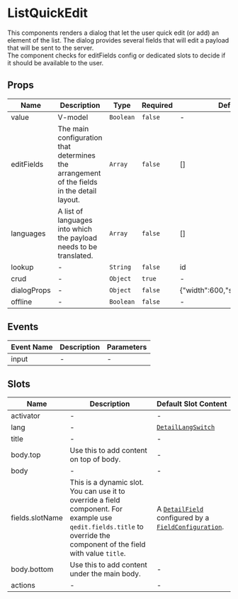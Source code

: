 # ListQuickEdit

This components renders a dialog that let the user quick edit (or add) an element of the list. The dialog provides several fields that will edit a payload that will be sent to the server. <br> The component checks for editFields config or dedicated slots to decide if it should be available to the user.

## Props

<!-- @vuese:ListQuickEdit:props:start -->

|Name|Description|Type|Required|Default|
|---|---|---|---|---|
|value|V-model|`Boolean`|`false`|-|
|editFields|The main configuration that determines the arrangement of the fields in the detail layout.|`Array`|`false`|[]|
|languages|A list of languages into which the payload needs to be translated.|`Array`|`false`|[]|
|lookup|-|`String`|`false`|id|
|crud|-|`Object`|`true`|-|
|dialogProps|-|`Object`|`false`|{"width":600,"scrollable":true}|
|offline|-|`Boolean`|`false`|-|

<!-- @vuese:ListQuickEdit:props:end -->


## Events

<!-- @vuese:ListQuickEdit:events:start -->

|Event Name|Description|Parameters|
|---|---|---|
|input|-|-|

<!-- @vuese:ListQuickEdit:events:end -->


## Slots

<!-- @vuese:ListQuickEdit:slots:start -->

|Name|Description|Default Slot Content|
|---|---|---|
|activator|-|-|
|lang|-|[`DetailLangSwitch`](/components/detail/DetailLangSwitch/)|
|title|-|-|
|body.top|Use this to add content on top of body.|-|
|body|-|-|
|fields.slotName|This is a dynamic slot. You can use it to override a field component. For example use `qedit.fields.title` to override the component of the field with value `title`.|A [`DetailField`](/components/detail/DetailField/) configured by a [`FieldConfiguration`](#fieldconfiguration).|
|body.bottom|Use this to add content under the main body.|-|
|actions|-|-|

<!-- @vuese:ListQuickEdit:slots:end -->


